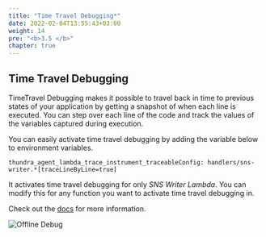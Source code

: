 ```yaml
---
title: "Time Travel Debugging*"
date: 2022-02-04T13:55:43+03:00
weight: 14
pre: "<b>3.5 </b>"
chapter: true
---
```


## Time Travel Debugging
TimeTravel Debugging makes it possible to travel back in time to previous states of your application by getting a snapshot of when each line is executed. You can step over each line of the code and track the values of the variables captured during execution.

You can easily activate time travel debugging by adding the variable below to environment variables.

    thundra_agent_lambda_trace_instrument_traceableConfig: handlers/sns-writer.*[traceLineByLine=true]

It activates time travel debugging for only *SNS Writer Lambda*. You can modify this for any function you want to activate time travel debugging in.

Check out the [docs](https://apm.docs.thundra.io/node.js/ttd-time-travel-debugging) for more information.

![Offline Debug](/images/_monitoring/offline_debuging.png)
